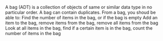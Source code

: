 A bag (ADT) is a collection of objects of same or similar data type in no particular order.
A bag can contain duplicates.
From a bag, you shoud be able to: 
Find the number of items in the bag, or if the bag is empty
Add an item to the bag, remove items from the bag, remove all items from the bag
Look at all items in the bag, find if a certain item is in the bag, count the  number of items in the bag


